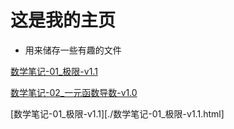 # 这是我的主页
* 用来储存一些有趣的文件

[数学笔记-01_极限-v1.1](https://ironkule.github.io/数学笔记-01_极限-v1.1.html)

[数学笔记-02_一元函数导数-v1.0](./数学笔记-02_一元函数导数-v1.0.html)

[数学笔记-01_极限-v1.1][./数学笔记-01_极限-v1.1.html]
